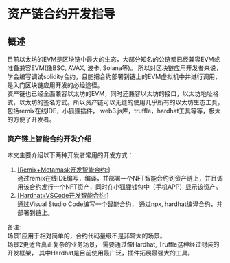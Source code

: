 # 资产链合约开发指导

## 概述
目前以太坊的EVM是区块链中最大的生态，大部分知名的公链都已经兼容EVM或准备兼容EVM(像BSC, AVAX, 波卡, Solana等)。 所以对区块链应用开发者来说，学会编写调试solidity合约，且能把合约部署到链上的EVM虚拟机中并进行调用，是入门区块链应用开发的必经途径。  
资产链也已经全面兼容以太坊的EVM，同时还兼容以太坊的接口，以太坊地址格式，以太坊的签名方式。所以资产链可以无缝的使用几乎所有的以太坊生态工具，包括remix在线IDE，小狐狸插件， web3.js库，truffle，hardhat工具等等，极大的方便了开发者。

### 资产链上智能合约开发介绍
本文主要介绍以下两种开发者常用的开发方式： 
1. [[Remix+Metamask开发智能合约:]](./开发-智能合约-Remix+Metamask开发智能合约.md)  
通过remix在线IDE编写，编译，并部署一个NFT智能合约到资产链上，并且调用该合约发行一个NFT资产，同时在小狐狸钱包中（手机APP）显示该资产。  
2. [[Hardhat+VSCode开发智能合约:]](./开发-智能合约-VSCode+Hardhat开发智能合约.md)  
通过Visual Studio Code编写一个智能合约， 通过npx, hardhat编译合约，并部署到链上。  

备注:  
场景1应用于相对简单的，合约代码量级不是非常大的场景。  
场景2更适合真正复杂的业务场景， 需要通过像Hardhat, Truffle这种经过封装的开发框架， 其中Hardhat是目前使用最广泛，插件拓展最强大的工具。  
 


